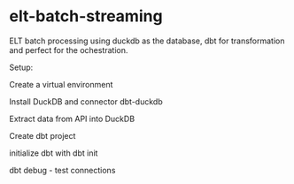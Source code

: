 # elt-batch-streaming

ELT batch processing using duckdb as the database, dbt for transformation and perfect for the ochestration.

Setup:

Create a virtual environment

Install DuckDB and connector dbt-duckdb

Extract data from API into DuckDB

Create dbt project

initialize dbt with dbt init

dbt debug - test connections

